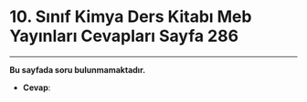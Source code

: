 # 10. Sınıf Kimya Ders Kitabı Meb Yayınları Cevapları Sayfa 286

---

**Bu sayfada soru bulunmamaktadır.**

-   **Cevap**: